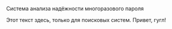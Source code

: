 Система анализа надёжности многоразового пароля

Этот текст здесь, только для поисковых систем. Привет, гугл!
